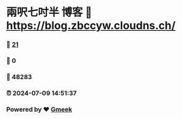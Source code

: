 # 兩呎七吋半 博客 :link: https://blog.zbccyw.cloudns.ch/ 
### :page_facing_up: [21](https://blog.zbccyw.cloudns.ch//tag.html) 
### :speech_balloon: 0 
### :hibiscus: 48283 
### :alarm_clock: 2024-07-09 14:51:37 
### Powered by :heart: [Gmeek](https://github.com/Meekdai/Gmeek)
